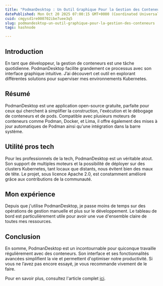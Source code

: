 ```yaml
---
title: "PodmanDesktop : Un Outil Graphique Pour la Gestion des Conteneurs"
datePublished: Mon Oct 20 2025 07:00:15 GMT+0000 (Coordinated Universal Time)
cuid: cmgysd1re000702ibe7uee3q5
slug: podmandesktop-un-outil-graphique-pour-la-gestion-des-conteneurs
tags: hashnode

---
```


## Introduction

En tant que développeur, la gestion de conteneurs est une tâche quotidienne. PodmanDesktop facilite grandement ce processus avec son interface graphique intuitive. J’ai découvert cet outil en explorant différentes solutions pour superviser mes environnements Kubernetes.

## Résumé

PodmanDesktop est une application open-source gratuite, parfaite pour ceux qui cherchent à simplifier la construction, l'exécution et le débogage de conteneurs et de pods. Compatible avec plusieurs moteurs de conteneurs comme Podman, Docker, et Lima, il offre également des mises à jour automatiques de Podman ainsi qu'une intégration dans la barre système.

## Utilité pros tech

Pour les professionnels de la tech, PodmanDesktop est un véritable atout. Son support de multiples moteurs et la possibilité de déployer sur des clusters Kubernetes, tant locaux que distants, nous évitent bien des maux de tête. Le projet, sous licence Apache 2.0, est constamment amélioré grâce aux contributions de la communauté.

## Mon expérience

Depuis que j'utilise PodmanDesktop, je passe moins de temps sur des opérations de gestion manuelle et plus sur le développement. Le tableau de bord est particulièrement utile pour avoir une vue d'ensemble claire de toutes mes ressources.

## Conclusion

En somme, PodmanDesktop est un incontournable pour quiconque travaille régulièrement avec des conteneurs. Son interface et ses fonctionnalités avancées simplifient la vie et permettent d'optimiser notre productivité. Si vous ne l’avez pas encore essayé, je vous recommande vivement de le faire.

Pour en savoir plus, consultez l'article complet [ici](https://api.daily.dev/r/81buGmZ4i).